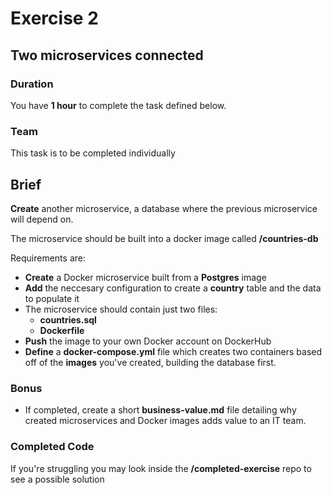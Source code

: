 # Exercise 2

## Two microservices connected

### Duration
You have **1 hour** to complete the task defined below. 

### Team
This task is to be completed individually 

## Brief

**Create** another microservice, a database where the previous microservice will depend on. 

The microservice should be built into a docker image called **<docker-usnermae>/countries-db**

Requirements are:
- **Create** a Docker microservice built from a **Postgres** image
- **Add** the neccesary configuration to create a **country** table and the data to populate it
- The microservice should contain just two files:
    - **countries.sql**
    - **Dockerfile**
- **Push** the image to your own Docker account on DockerHub
- **Define** a **docker-compose.yml** file which creates two containers based off of the **images** you've created, building the database first. 


### Bonus

- If completed, create a short **business-value.md** file detailing why created microservices and Docker images adds value to an IT team. 

### Completed Code

If you're struggling you may look inside the **/completed-exercise** repo to see a possible solution

